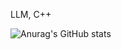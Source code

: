 <!--
**wtmlon/wtmlon** is a ✨ _special_ ✨ repository because its `README.md` (this file) appears on your GitHub profile.

Here are some ideas to get you started:

- 🔭 I’m currently working on ...
- 🌱 I’m currently learning ...
- 👯 I’m looking to collaborate on ...
- 🤔 I’m looking for help with ...
- 💬 Ask me about ...
- 📫 How to reach me: ...
- 😄 Pronouns: ...
- ⚡ Fun fact: ...
-->
LLM, C++
<div align="left">

![Anurag's GitHub stats](https://github-readme-stats.vercel.app/api?username=wtmlon&show_icons=true&theme=dracula)
  
</div>
